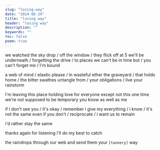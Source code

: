 ```yaml
---
slug: "losing-way"
date: "2024-08-24"
title: "losing way"
header: "losing way"
description: ""
keywords: ""
toc: false
poem: true
---
```


we watched the sky drop / off the window / they flick off at 5
we'll be underneath / forgetting the drive / to places we can't be
in time but / you can't forget me / I'm bound

a web of mind / elastic please / in wasteful ether
the graveyard / that holds home / the bitter swathes
untangle from / your obligations / live your rainstorm

I'm leaving this place holding love
for everyone except not this one time
we're not supposed to be temporary
you know as well as me

if I don't see you / it's okay / remember
i give my everything / i know / it's not the same
even if you don't / reciprocate / i want us to remain

i'd rather stay the same

thanks again for listening
I'll do my best to catch

the raindrops
through our web
and send them
your `[tannery]` way
